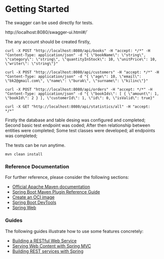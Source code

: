# Getting Started

The swagger can be used directly for tests.

http://localhost:8080/swagger-ui.html#/`

The any account should be created firstly,

`curl -X POST "http://localhost:8080/api/books" -H "accept: */*" -H "Content-Type: application/json" -d "{ \"bookName\": \"string\", \"category\": \"string\", \"quantityInStock\": 10, \"unitPrice\": 10, \"writer\": \"string\"}"`

`curl -X POST "http://localhost:8080/api/customers" -H "accept: */*" -H "Content-Type: application/json" -d "{ \"age\": 10, \"email\": \"bk2@gmail.com\", \"name\": \"burak\", \"surname\": \"kilinc\"}"`

`curl -X POST "http://localhost:8080/api/orders" -H "accept: */*" -H "Content-Type: application/json" -d "{ \"bookIds\": [ { \"amount\": 1, \"bookId\": 2 } ], \"customerId\": 1, \"id\": 0, \"isValid\": true}"`

`curl -X GET "http://localhost:8080/api/statistics/all" -H "accept: */*"`

Firstly the database and table desing was configured and completed;
Second basic test endpoint was coded;
After then relationship between entities were completed;
Some test classes were developed;
all endpoints was completed;

The tests can be run anytime.

`mvn clean install`

### Reference Documentation

For further reference, please consider the following sections:

* [Official Apache Maven documentation](https://maven.apache.org/guides/index.html)
* [Spring Boot Maven Plugin Reference Guide](https://docs.spring.io/spring-boot/docs/2.4.3/maven-plugin/reference/html/)
* [Create an OCI image](https://docs.spring.io/spring-boot/docs/2.4.3/maven-plugin/reference/html/#build-image)
* [Spring Boot DevTools](https://docs.spring.io/spring-boot/docs/2.4.3/reference/htmlsingle/#using-boot-devtools)
* [Spring Web](https://docs.spring.io/spring-boot/docs/2.4.3/reference/htmlsingle/#boot-features-developing-web-applications)

### Guides

The following guides illustrate how to use some features concretely:

* [Building a RESTful Web Service](https://spring.io/guides/gs/rest-service/)
* [Serving Web Content with Spring MVC](https://spring.io/guides/gs/serving-web-content/)
* [Building REST services with Spring](https://spring.io/guides/tutorials/bookmarks/)

